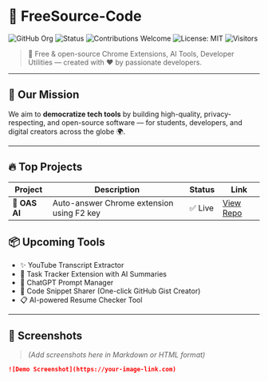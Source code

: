# 🧩 FreeSource-Code

![GitHub Org](https://img.shields.io/badge/GitHub-FreeSource--Code-blue?style=flat-square)
![Status](https://img.shields.io/badge/Status-Active-green?style=flat-square)
![Contributions Welcome](https://img.shields.io/badge/Contributions-Welcome-ff69b4?style=flat-square)
![License: MIT](https://img.shields.io/badge/License-MIT-yellow.svg?style=flat-square)
![Visitors](https://visitor-badge.laobi.icu/badge?page_id=FreeSource-Code)

> 🚀 Free & open-source Chrome Extensions, AI Tools, Developer Utilities — created with ❤️ by passionate developers.

---

## 🧠 Our Mission

We aim to **democratize tech tools** by building high-quality, privacy-respecting, and open-source software — for students, developers, and digital creators across the globe 🌍.

---

## 🔥 Top Projects

| Project | Description | Status | Link |
|--------|-------------|--------|------|
| 🔎 **OAS AI** | Auto-answer Chrome extension using F2 key | ✅ Live | [View Repo]() |


## 📦 Upcoming Tools

- ✨ YouTube Transcript Extractor  
- 🎯 Task Tracker Extension with AI Summaries  
- 🧮 ChatGPT Prompt Manager  
- 📌 Code Snippet Sharer (One-click GitHub Gist Creator)  
- 📋 AI-powered Resume Checker Tool  

---

## 📸 Screenshots

> *(Add screenshots here in Markdown or HTML format)*  
```markdown
![Demo Screenshot](https://your-image-link.com)

